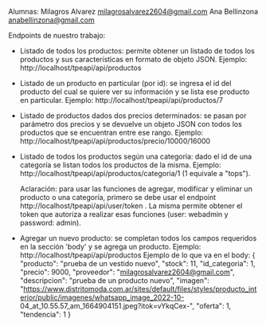 Alumnas: 
Milagros Alvarez milagrosalvarez2604@gmail.com
Ana Bellinzona anabellinzona@gmail.com

Endpoints de nuestro trabajo:
 - Listado de todos los productos: permite obtener un listado de todos los productos y sus características en formato de objeto 
    JSON.
     Ejemplo: http://localhost/tpeapi/api/productos
 - Listado de un producto en particular (por id): se ingresa el id del producto del cual se quiere ver su información y se lista 
   ese producto en particular.
    Ejemplo: http://localhost/tpeapi/api/productos/7
 - Listado de productos dados dos precios determinados: se pasan por parámetro dos precios y se devuelve un objeto JSON con todos 
    los productos que se encuentran entre ese rango.
     Ejemplo: http://localhost/tpeapi/api/productos/precio/10000/16000
  - Listado de todos los productos según una categoría: dado el id de una categoría se listan todos los productos de la misma.
     Ejemplo: http://localhost/tpeapi/api/productos/categoria/1 (1 equivale a "tops").

     Aclaración: para usar las funciones de agregar, modificar y eliminar un producto o una categoría, primero se debe usar el endpoint http://localhost/tpeapi/api/user/token . La misma permite obtener el token que autoriza a realizar esas funciones (user: webadmin y password: admin).
  - Agregar un nuevo producto: se completan todos los campos requeridos en la sección 'body' y se agrega un producto.
     Ejemplo: http://localhost/tpeapi/api/productos
     Ejemplo de lo que va en el body:
       {
         "producto": "prueba de un vestido nuevo",
          "stock": 11,
          "id_categoria": 1,
          "precio": 9000,
          "proveedor": "milagrosalvarez2604@gmail.com",
          "descripcion": "prueba de un producto nuevo",
          "imagen": "https://www.distritomoda.com.ar/sites/default/files/styles/producto_interior/public/imagenes/whatsapp_image_2022-10-    04_at_10.55.57_am_1664904151.jpeg?itok=vYkqCex-",
          "oferta": 1,     
          "tendencia": 1
        }
   
   

